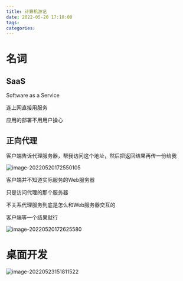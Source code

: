 ```yaml
---
title: 计算机游记
date: 2022-05-20 17:10:00
tags:
categories:
---
```




# 名词

## SaaS

Software as a Service

连上网直接用服务

应用的部署不用用户操心





## 正向代理

客户端告诉代理服务器，帮我访问这个地址，然后把返回结果再传一份给我

![image-20220520172550105](https://picgo-freejim.oss-cn-beijing.aliyuncs.com/image-20220520172550105.png)



客户端并不知道实际服务的Web服务器

只是访问代理的那个服务器

不关系代理服务到底是怎么和Web服务器交互的

客户端等一个结果就行

![image-20220520172625580](https://picgo-freejim.oss-cn-beijing.aliyuncs.com/image-20220520172625580.png)







# 桌面开发

![image-20220523151811522](https://picgo-freejim.oss-cn-beijing.aliyuncs.com/image-20220523151811522.png)
